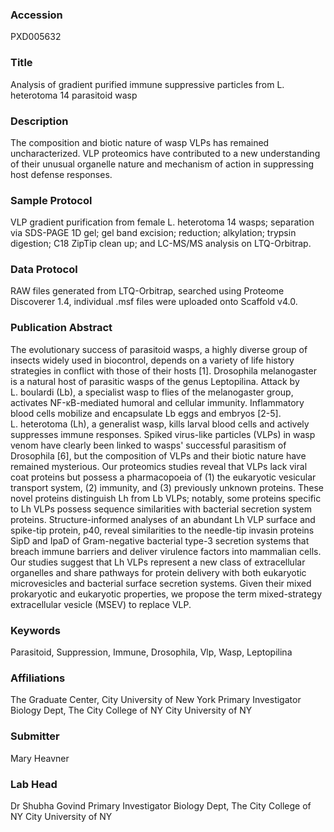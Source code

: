 ### Accession
PXD005632

### Title
Analysis of gradient purified immune suppressive particles from L. heterotoma 14 parasitoid wasp

### Description
The composition and biotic nature of wasp VLPs has remained uncharacterized. VLP proteomics have contributed to a new understanding of their unusual organelle nature and mechanism of action in suppressing host defense responses.

### Sample Protocol
VLP gradient purification from female L. heterotoma 14 wasps; separation via SDS-PAGE 1D gel; gel band excision; reduction; alkylation; trypsin digestion; C18 ZipTip clean up; and LC-MS/MS analysis on LTQ-Orbitrap.

### Data Protocol
RAW files generated from LTQ-Orbitrap, searched using Proteome Discoverer 1.4, individual .msf files were uploaded onto Scaffold v4.0.

### Publication Abstract
The evolutionary success of parasitoid wasps, a highly diverse group of insects widely used in biocontrol, depends on a variety of life history strategies in conflict with those of their hosts [1]. Drosophila melanogaster is a natural host of parasitic wasps of the genus Leptopilina. Attack by L.&#xa0;boulardi (Lb), a specialist wasp to flies of the melanogaster group, activates NF-&#x3ba;B-mediated humoral and cellular immunity. Inflammatory blood cells mobilize and encapsulate Lb eggs and embryos [2-5]. L.&#xa0;heterotoma (Lh), a generalist wasp, kills larval blood cells and actively suppresses immune responses. Spiked virus-like particles (VLPs) in wasp venom have clearly been linked to wasps' successful parasitism of Drosophila [6], but the composition of VLPs and their biotic nature have remained mysterious. Our proteomics studies reveal that VLPs lack viral coat proteins but possess a pharmacopoeia of (1) the eukaryotic vesicular transport system, (2) immunity, and (3) previously unknown proteins. These novel proteins distinguish Lh from Lb VLPs; notably, some proteins specific to Lh VLPs possess sequence similarities with bacterial secretion system proteins. Structure-informed analyses of an abundant Lh VLP surface and spike-tip protein, p40, reveal similarities to the needle-tip invasin proteins SipD and IpaD of Gram-negative bacterial type-3 secretion systems that breach immune barriers and deliver virulence factors into mammalian cells. Our studies suggest that Lh VLPs represent a new class of extracellular organelles and share pathways for protein delivery with both eukaryotic microvesicles and bacterial surface secretion systems. Given their mixed prokaryotic and eukaryotic properties, we propose the term mixed-strategy extracellular vesicle (MSEV) to replace VLP.

### Keywords
Parasitoid, Suppression, Immune, Drosophila, Vlp, Wasp, Leptopilina

### Affiliations
The Graduate Center, City University of New York
Primary Investigator Biology Dept, The City College of NY City University of NY

### Submitter
Mary Heavner

### Lab Head
Dr Shubha Govind
Primary Investigator Biology Dept, The City College of NY City University of NY


